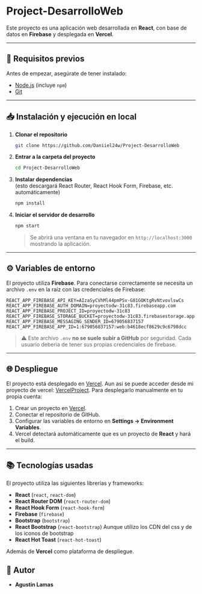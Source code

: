 # Project-DesarrolloWeb

Este proyecto es una aplicación web desarrollada en **React**, con base de datos en **Firebase** y desplegada en **Vercel**.

---

## 🚀 Requisitos previos

Antes de empezar, asegúrate de tener instalado:

- [Node.js](https://nodejs.org/es/download/) (incluye `npm`)
- [Git](https://git-scm.com/)

---

## 📥 Instalación y ejecución en local

1. **Clonar el repositorio**
   ```bash
   git clone https://github.com/Daniiel24w/Project-DesarrolloWeb
   ```

2. **Entrar a la carpeta del proyecto**
   ```bash
   cd Project-DesarrolloWeb
   ```

3. **Instalar dependencias**  
   (esto descargará React Router, React Hook Form, Firebase, etc. automáticamente)
   ```bash
   npm install
   ```

4. **Iniciar el servidor de desarrollo**
   ```bash
   npm start
   ```

   > Se abrirá una ventana en tu navegador en `http://localhost:3000` mostrando la aplicación.

---

## ⚙️ Variables de entorno

El proyecto utiliza **Firebase**. Para conectarse correctamente se necesita un archivo `.env` en la raíz con las credenciales de Firebase:

```
REACT_APP_FIREBASE_API_KEY=AIzaSyCVhMl44pmPSv-G81GOKtgRvNtvovlswCs
REACT_APP_FIREBASE_AUTH_DOMAIN=proyectodw-31c83.firebaseapp.com
REACT_APP_FIREBASE_PROJECT_ID=proyectodw-31c83
REACT_APP_FIREBASE_STORAGE_BUCKET=proyectodw-31c83.firebasestorage.app  
REACT_APP_FIREBASE_MESSAGING_SENDER_ID=679056837157
REACT_APP_FIREBASE_APP_ID=1:679056837157:web:b4618ecf8629c9c6798dcc
```

> ⚠️ Este archivo `.env` **no se suele subir a GitHub** por seguridad. Cada usuario deberia de tener sus propias credenciales de firebase.

---

## 🌐 Despliegue

El proyecto está desplegado en [Vercel](https://vercel.com/).
Aun asi se puede acceder desde mi proyecto de vercel: [VercelProject](https://proyecto-three-navy.vercel.app/).
Para desplegarlo manualmente en tu propia cuenta:

1. Crear un proyecto en [Vercel](https://vercel.com/).
2. Conectar el repositorio de GitHub.
3. Configurar las variables de entorno en **Settings → Environment Variables**.
4. Vercel detectará automáticamente que es un proyecto de **React** y hará el build.

---

## 📚 Tecnologías usadas

El proyecto utiliza las siguientes librerías y frameworks:

- **React** (`react`, `react-dom`)  
- **React Router DOM** (`react-router-dom`)  
- **React Hook Form** (`react-hook-form`)  
- **Firebase** (`firebase`)  
- **Bootstrap** (`bootstrap`)  
- **React Bootstrap** (`react-bootstrap`) Aunque utilizo los CDN del css y de los iconos de bootstrap
- **React Hot Toast** (`react-hot-toast`)  

Además de **Vercel** como plataforma de despliegue.

## 👤 Autor
- **Agustin Lamas**  
